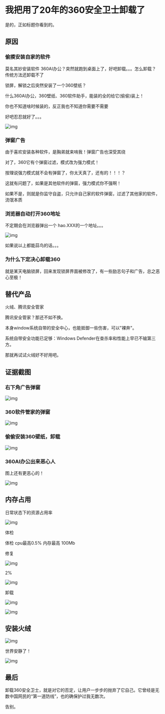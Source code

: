 # 我把用了20年的360安全卫士卸载了

是的，正如标题你看到的。

## 原因

### 偷摸安装自家的软件

莫名其妙安装软件 360AI办公？突然就跑到桌面上了，好吧卸载。。。怎么卸载？传统方法还卸载不了

锁屏，解锁之后突然安装了一个360壁纸？

什么360AI办公，360壁纸、360软件助手，能装的全的给它(偷偷)装上！

你也不知道啥时候装的，反正我也不知道你需要不需要

好吧忍忍就好了。。。

![img](https://imgoss.xgss.net/picgo-tx2025/QQ_1761208875632.png?tx)

### 弹窗广告

由于喜欢安装各种软件，是胸弟就来啃我！弹窗广告也深受其绕

对了，360它有个弹窗过滤，模式改为强力模式！

按理说强力模式就不会有弹窗了，你太天真了，还有的！！！？

这就有问题了，如果是其他软件的弹窗，强力模式你不强啊！

如果不是，则就是你监守自盗，只允许自己家的软件弹窗，过滤了其他家的软件，流氓本质

### 浏览器自动打开360地址

不定期会在浏览器弹出一个 hao.XXX的一个地址。。。

![img](https://imgoss.xgss.net/picgo-tx2025/QQ_1761205040397.png?tx)





如果说以上都能蒜鸟的话。。。

### 为什么下定决心卸载360

就是某天电脑锁屏，回来发现锁屏界面被修改了，有一些励志句子和广告，总之恶心至极！



## 替代产品

火绒、腾讯安全管家

腾讯安全管家？那还不如不换。

本身window系统自带的安全中心，也能抵御一些伤害，可以"裸奔"。

系统自带安全功能已足够：Windows Defender在查杀率和性能上早已不输第三方。

那就再试试火绒好不好用吧。



## 证据截图

### 右下角广告弹窗

![img](https://imgoss.xgss.net/picgo-tx2025/QQ_1761204667717.png?tx)

### 360软件管家的弹窗

![img](https://imgoss.xgss.net/picgo-tx2025/QQ_1761204800064.png?tx)



### 偷偷安装360壁纸，卸载

![img](https://imgoss.xgss.net/picgo-tx2025/QQ_1761204703356.png?tx)



### 360AI办公出来恶心人

图上还有更恶心的！

![img](https://imgoss.xgss.net/picgo-tx2025/QQ_1761204866158.png?tx)



## 内存占用

日常状态下的资源占用率

![img](https://imgoss.xgss.net/picgo-tx2025/QQ_1761190427616.png?tx)

体检

体检 cpu最高0.5% 内存最高 100Mb

修复

![img](https://imgoss.xgss.net/picgo-tx2025/QQ_1761190844536.png?tx)

2%



![img](https://imgoss.xgss.net/picgo-tx2025/QQ_1761191057401.png?tx)



卸载

![img](https://imgoss.xgss.net/picgo-tx2025/QQ_1761191316160.png?tx)



![img](https://imgoss.xgss.net/picgo-tx2025/QQ_1761191350530.png?tx)



## 安装火绒

![img](https://imgoss.xgss.net/picgo-tx2025/QQ_1761191704903.png?tx)

世界安静了！

![img](https://imgoss.xgss.net/picgo-tx2025/QQ_1761201914288.png?tx)



## 最后

卸载360安全卫士，就是对它的否定，让用户一步步的抛弃了它自己。它曾经是无数中国网民的“第一道防线”，也的确保护过我无数次。

告别。